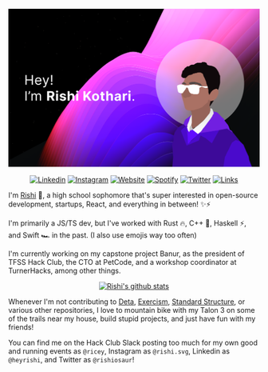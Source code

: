 <p><img src="https://github.com/rishiosaur/rishiosaur/raw/master/rishireadme.png" alt="Rishi">
  <p align="center">
<a href="https://linkedin.com/in/heyrishi/"><img src="https://img.shields.io/badge/-heyrishi-510aed?style=for-the-badge&amp;logo=Linkedin&amp;logoColor=white&amp;link=https://linkedin.com/in/heyrishi/" alt="Linkedin"></a>
<a href="https://instagram.com/rishi.cx/"><img src="https://img.shields.io/badge/-rishi.cx-df48ff?style=for-the-badge&amp;logo=Instagram&amp;logoColor=white&amp;link=https://instagram.com/rishi.cx/" alt="Instagram"></a>
<a href="https://rishi.cx/"><img src="https://img.shields.io/badge/-rishi.cx-ff66ce?style=for-the-badge&amp;logoColor=white&amp;link=https://rishi.cx/" alt="Website"></a>
<a href="https://open.spotify.com/user/rishiosaur?si=-yOz-AfDR1msGjoKn65u6g"><img src="https://img.shields.io/badge/-rishiosaur-31099c?style=for-the-badge&amp;logo=Spotify&amp;logoColor=white&amp;link=https://open.spotify.com/user/rishiosaur?si=-yOz-AfDR1msGjoKn65u6g" alt="Spotify"></a>
<a href="https://twitter.com/rishiosaur/"><img src="https://img.shields.io/badge/-rishiosaur-610cff?style=for-the-badge&amp;logo=Twitter&amp;logoColor=white&amp;link=https://twitter.com/rishiosaur/" alt="Twitter"></a>
<a href="https://z.rishi.cx/ls"><img src="https://img.shields.io/badge/-~ls-ff66ce?style=for-the-badge&amp;logoColor=white&amp;link=https://z.rishi.cx/ls" alt="Links"></a></p>
</p>

<p>I&#39;m <a href="https://rishi.cx">Rishi</a> 🌌, a high school sophomore that&#39;s super interested in open-source development, startups, React, and everything in between! ✨⚡️</p>
<p>I&#39;m primarily a JS/TS dev, but I&#39;ve worked with Rust 🔥, C++ 💖, Haskell ⚡️, and Swift 🏎 in the past. (I also use emojis way too often)</p>
<p>I&#39;m currently working on my capstone project Banur, as the president of TFSS Hack Club, the CTO at PetCode, and a workshop coordinator at TurnerHacks, among other things.</p>

<p align="center"><a href="https://github.com/anuraghazra/github-readme-stats"><img src="https://github-readme-stats.vercel.app/api?username=rishiosaur&amp;bg_color=000000&amp;text_color=ff5bff&amp;title_color=9e2eff" alt="Rishi&#39;s github stats"></a></p>
<p>Whenever I&#39;m not contributing to <a href="https://deta.sh">Deta</a>, <a href="https://exercism.io">Exercism</a>, <a href="https://github.com/Standard-Structure">Standard Structure</a>, or various other repositories, I love to mountain bike with my Talon 3 on some of the trails near my house, build stupid projects, and just have fun with my friends!</p>
<p>You can find me on the Hack Club Slack posting too much for my own good and running events as <code>@ricey</code>, Instagram as <code>@rishi.svg</code>, Linkedin as <code>@heyrishi</code>, and Twitter as <code>@rishiosaur</code>!</p>
